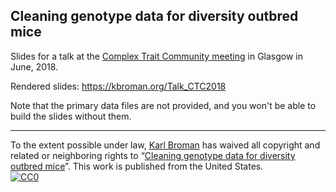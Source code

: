 ## Cleaning genotype data for diversity outbred mice

Slides for a talk at the [Complex Trait Community
meeting](http://www.complextrait.org/ctc2018/) in Glasgow in
June, 2018.

Rendered slides: <https://kbroman.org/Talk_CTC2018>

Note that the primary data files are not provided, and you won't be able to
build the slides without them.

---

To the extent possible under law,
[Karl Broman](https://github.com/kbroman)
has waived all copyright and related or neighboring rights to
&ldquo;[Cleaning genotype data for diversity outbred mice](https://github.com/kbroman/Talk_CTC2018)&rdquo;.
This work is published from the United States.
<br/>
[![CC0](https://i.creativecommons.org/p/zero/1.0/88x31.png)](https://creativecommons.org/publicdomain/zero/1.0/)
